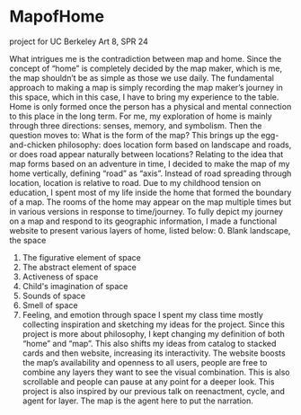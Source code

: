 # MapofHome
project for UC Berkeley Art 8, SPR 24

What intrigues me is the contradiction between map and home. Since the concept of “home” is completely decided by the map maker, which is me, the map shouldn’t be as simple as those we use daily. The fundamental approach to making a map is simply recording the map maker’s journey in this space, which in this case, I have to bring my experience to the table. Home is only formed once the person has a physical and mental connection to this place in the long term. For me, my exploration of home is mainly through three directions: senses, memory, and symbolism.
Then the question moves to: What is the form of the map? This brings up the egg-and-chicken philosophy: does location form based on landscape and roads, or does road appear naturally between locations? Relating to the idea that map forms based on an adventure in time, I decided to make the map of my home vertically, defining “road” as “axis”. Instead of road spreading through location, location is relative to road. Due to my childhood tension on education, I spent most of my life inside the home that formed the boundary of a map. The rooms of the home may appear on the map multiple times but in various versions in response to time/journey. To fully depict my journey on a map and respond to its geographic information, I made a functional website to present various layers of home, listed below:
0. Blank landscape, the space
1. The figurative element of space
2. The abstract element of space
3. Activeness of space
4. Child's imagination of space
5. Sounds of space
6. Smell of space
7. Feeling, and emotion through space
I spent my class time mostly collecting inspiration and sketching my ideas for the project. Since this project is more about philosophy, I kept changing my definition of both “home” and “map”. This also shifts my ideas from catalog to stacked cards and then website, increasing its interactivity. The website boosts the map’s availability and openness to all users, people are free to combine any layers they want to see the visual combination. This is also scrollable and people can pause at any point for a deeper look. This project is also inspired by our previous talk on reenactment, cycle, and agent for layer. The map is the agent here to put the narration.

